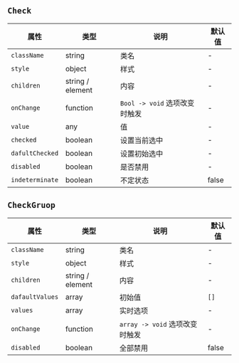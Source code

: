 ## `Check`
属性|类型|说明|默认值
---|---|---|---
`className` | string | 类名 | -
`style` | object | 样式 | -
`children` | string / element | 内容 | -
`onChange` | function | `Bool -> void` 选项改变时触发 |  -
`value` | any | 值 | -
`checked` | boolean | 设置当前选中 | -
`dafultChecked` | boolean | 设置初始选中 | -
`disabled` | boolean | 是否禁用 | -
`indeterminate` | boolean | 不定状态 | false

## `CheckGruop`
属性|类型|说明|默认值
---|---|---|---
`className` | string | 类名 | -
`style` | object | 样式 | -
`children` | string / element | 内容 | -
`dafaultValues` | array | 初始值 | `[]`
`values` | array | 实时选项 | -
`onChange` | function | `array -> void` 选项改变时触发 | -
`disabled` | boolean | 全部禁用 | false
